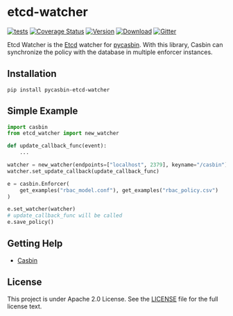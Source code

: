 # etcd-watcher

[![tests](https://github.com/pycasbin/etcd-watcher/actions/workflows/release.yml/badge.svg)](https://github.com/pycasbin/etcd-watcher/actions/workflows/release.yml) [![Coverage Status](https://coveralls.io/repos/github/pycasbin/etcd-watcher/badge.svg)](https://coveralls.io/github/pycasbin/etcd-watcher) [![Version](https://img.shields.io/pypi/v/casbin-etcd-watcher.svg)](https://pypi.org/project/casbin-etcd-watcher/) [![Download](https://img.shields.io/pypi/dm/casbin-etcd-watcher.svg)](https://pypi.org/project/casbin-etcd-watcher/) [![Gitter](https://badges.gitter.im/Join%20Chat.svg)](https://gitter.im/casbin/lobby)

Etcd Watcher is the [Etcd](https://github.com/coreos/etcd) watcher for [pycasbin](https://github.com/casbin/pycasbin). With this library, Casbin can synchronize the policy with the database in multiple enforcer instances.

## Installation

    pip install pycasbin-etcd-watcher

## Simple Example

```python
import casbin
from etcd_watcher import new_watcher

def update_callback_func(event):
    ...

watcher = new_watcher(endpoints=["localhost", 2379], keyname="/casbin")
watcher.set_update_callback(update_callback_func)

e = casbin.Enforcer(
	get_examples("rbac_model.conf"), get_examples("rbac_policy.csv")
)

e.set_watcher(watcher)
# update_callback_func will be called
e.save_policy()
```

## Getting Help

- [Casbin](https://github.com/casbin/pycasbin)

## License

This project is under Apache 2.0 License. See the [LICENSE](LICENSE) file for the full license text.
